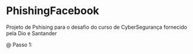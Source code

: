 # PhishingFacebook
Projeto de Pshising para o desafio do curso de CyberSegurança fornecido pela Dio e Santander



@ Passo 1:

